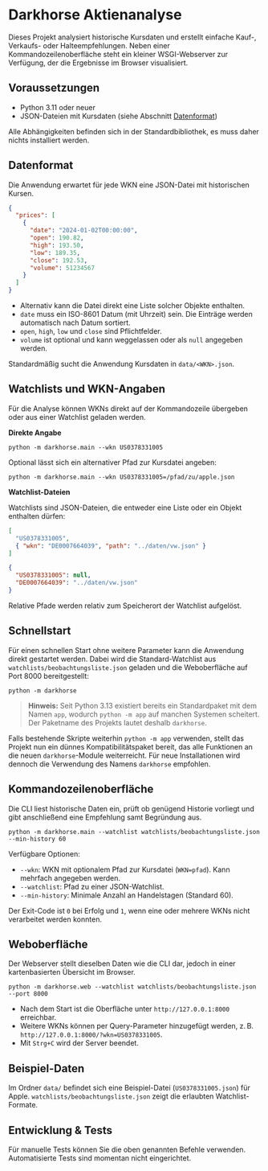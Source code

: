 # Darkhorse Aktienanalyse

Dieses Projekt analysiert historische Kursdaten und erstellt einfache Kauf-, Verkaufs- oder Halteempfehlungen. Neben einer Kommandozeilenoberfläche steht ein kleiner WSGI-Webserver zur Verfügung, der die Ergebnisse im Browser visualisiert.

## Voraussetzungen

* Python 3.11 oder neuer
* JSON-Dateien mit Kursdaten (siehe Abschnitt [Datenformat](#datenformat))

Alle Abhängigkeiten befinden sich in der Standardbibliothek, es muss daher nichts installiert werden.

## Datenformat

Die Anwendung erwartet für jede WKN eine JSON-Datei mit historischen Kursen.

```json
{
  "prices": [
    {
      "date": "2024-01-02T00:00:00",
      "open": 190.82,
      "high": 193.50,
      "low": 189.35,
      "close": 192.53,
      "volume": 51234567
    }
  ]
}
```

* Alternativ kann die Datei direkt eine Liste solcher Objekte enthalten.
* `date` muss ein ISO-8601 Datum (mit Uhrzeit) sein. Die Einträge werden automatisch nach Datum sortiert.
* `open`, `high`, `low` und `close` sind Pflichtfelder.
* `volume` ist optional und kann weggelassen oder als `null` angegeben werden.

Standardmäßig sucht die Anwendung Kursdaten in `data/<WKN>.json`.

## Watchlists und WKN-Angaben

Für die Analyse können WKNs direkt auf der Kommandozeile übergeben oder aus einer Watchlist geladen werden.

**Direkte Angabe**

```
python -m darkhorse.main --wkn US0378331005
```

Optional lässt sich ein alternativer Pfad zur Kursdatei angeben:

```
python -m darkhorse.main --wkn US0378331005=/pfad/zu/apple.json
```

**Watchlist-Dateien**

Watchlists sind JSON-Dateien, die entweder eine Liste oder ein Objekt enthalten dürfen:

```json
[
  "US0378331005",
  { "wkn": "DE0007664039", "path": "../daten/vw.json" }
]
```

```json
{
  "US0378331005": null,
  "DE0007664039": "../daten/vw.json"
}
```

Relative Pfade werden relativ zum Speicherort der Watchlist aufgelöst.

## Schnellstart

Für einen schnellen Start ohne weitere Parameter kann die Anwendung direkt
gestartet werden. Dabei wird die Standard-Watchlist aus
`watchlists/beobachtungsliste.json` geladen und die Weboberfläche auf Port 8000
bereitgestellt:

```
python -m darkhorse
```

> **Hinweis:** Seit Python 3.13 existiert bereits ein Standardpaket mit dem
> Namen `app`, wodurch `python -m app` auf manchen Systemen scheitert. Der
> Paketname des Projekts lautet deshalb `darkhorse`.

Falls bestehende Skripte weiterhin `python -m app` verwenden, stellt das
Projekt nun ein dünnes Kompatibilitätspaket bereit, das alle Funktionen an die
neuen `darkhorse`-Module weiterreicht. Für neue Installationen wird dennoch die
Verwendung des Namens `darkhorse` empfohlen.

## Kommandozeilenoberfläche

Die CLI liest historische Daten ein, prüft ob genügend Historie vorliegt und gibt anschließend eine Empfehlung samt Begründung aus.

```
python -m darkhorse.main --watchlist watchlists/beobachtungsliste.json --min-history 60
```

Verfügbare Optionen:

* `--wkn`: WKN mit optionalem Pfad zur Kursdatei (`WKN=pfad`). Kann mehrfach angegeben werden.
* `--watchlist`: Pfad zu einer JSON-Watchlist.
* `--min-history`: Minimale Anzahl an Handelstagen (Standard 60).

Der Exit-Code ist `0` bei Erfolg und `1`, wenn eine oder mehrere WKNs nicht verarbeitet werden konnten.

## Weboberfläche

Der Webserver stellt dieselben Daten wie die CLI dar, jedoch in einer kartenbasierten Übersicht im Browser.

```
python -m darkhorse.web --watchlist watchlists/beobachtungsliste.json --port 8000
```

* Nach dem Start ist die Oberfläche unter `http://127.0.0.1:8000` erreichbar.
* Weitere WKNs können per Query-Parameter hinzugefügt werden, z. B. `http://127.0.0.1:8000/?wkn=US0378331005`.
* Mit `Strg+C` wird der Server beendet.

## Beispiel-Daten

Im Ordner `data/` befindet sich eine Beispiel-Datei (`US0378331005.json`) für Apple. `watchlists/beobachtungsliste.json` zeigt die erlaubten Watchlist-Formate.

## Entwicklung & Tests

Für manuelle Tests können Sie die oben genannten Befehle verwenden. Automatisierte Tests sind momentan nicht eingerichtet.
